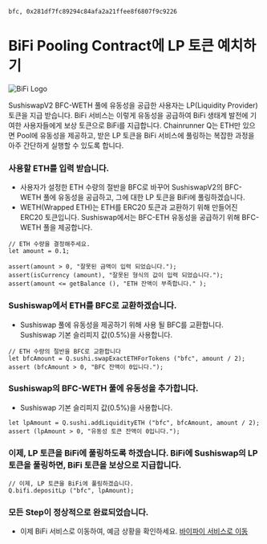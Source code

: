 ```meta-Currency
bfc, 0x281df7fc89294c84afa2a21ffee8f6807f9c9226
```

# BiFi Pooling Contract에 LP 토큰 예치하기

![BiFi Logo](https://s3.ap-northeast-2.amazonaws.com/thebifrost.io/home/bifi/bifi_logo.svg)

SushiswapV2 BFC-WETH 풀에 유동성을 공급한 사용자는 LP(Liquidity Provider) 토큰을 지급 받습니다.
BiFi 서비스는 이렇게 유동성을 공급하여 BiFi 생태계 발전에 기여한 사용자들에게 보상 토큰으로 BiFi를 지급합니다.
Chainrunner Q는 ETH만 있으면 Pool에 유동성을 제공하고, 받은 LP 토큰을 BiFi 서비스에 풀링하는 복잡한 과정을 아주 간단하게 실행할 수 있도록 합니다.

### 사용할 ETH를 입력 받습니다.

- 사용자가 설정한 ETH 수량의 절반을 BFC로 바꾸어 SushiswapV2의 BFC-WETH 풀에 유동성을 공급하고, 그에 대한 LP 토큰을 BiFi에 풀링하겠습니다.
- WETH(Wrapped ETH)는 ETH를 ERC20 토큰과 교환하기 위해 만들어진 ERC20 토큰입니다. Sushiswap에서는 BFC-ETH 유동성을 공급하기 위해 BFC-WETH 풀을 제공합니다.

```input ETH
// ETH 수량을 결정해주세요.
let amount = 0.1;
```

```input-Verify
assert(amount > 0, "잘못된 금액이 입력 되었습니다.");
assert(isCurrency (amount), "잘못된 형식의 값이 입력 되었습니다.");
assert(amount <= getBalance (), "ETH 잔액이 부족합니다." );
```

### Sushiswap에서 ETH를 BFC로 교환하겠습니다.

- Sushiswap 풀에 유동성을 제공하기 위해 사용 될 BFC를 교환합니다. Sushiswap 기본 슬리피지 값(0.5%)을 사용합니다.

```taster
// ETH 수량의 절반을 BFC로 교환합니다
let bfcAmount = Q.sushi.swapExactETHForTokens ("bfc", amount / 2);
assert (bfcAmount > 0, "BFC 잔액이 0입니다.");
```

### Sushiswap의 BFC-WETH 풀에 유동성을 추가합니다.

- Sushiswap 기본 슬리피지 값(0.5%)을 사용합니다.

```taster
let lpAmount = Q.sushi.addLiquidityETH ("bfc", bfcAmount, amount / 2);
assert (lpAmount > 0, "유동성 토큰 잔액이 0입니다.");
```

### 이제, LP 토큰을 BiFi에 풀링하도록 하겠습니다. BiFi에 Sushiswap의 LP 토큰을 풀링하면, BiFi 토큰을 보상으로 지급합니다.

```taster
// 이제, LP 토큰을 BiFi에 풀링하겠습니다.
Q.bifi.depositLp ("bfc", lpAmount);
```

### 모든 Step이 정상적으로 완료되었습니다.

- 이제 BiFi 서비스로 이동하여, 예금 상황을 확인하세요. [바이파이 서비스로 이동](https://app.bifi.finance/pool/sushiswap/bfcEth?chainid=mainnet)
